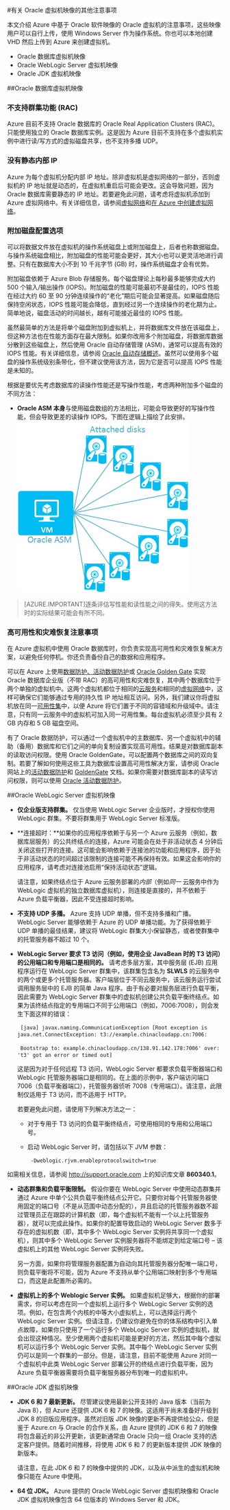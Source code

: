 <properties
	pageTitle="使用 Oracle VM 映像的注意事项 | Azure"
	description="在部署之前，了解 Azure 中 Windows Server 上的 Oracle VM 支持的配置以及限制。"
	services="virtual-machines-windows"
	documentationCenter=""
	manager="timlt"
	authors="rickstercdn"
	tags="azure-service-management"/>

<tags
	ms.service="virtual-machines-windows"
	ms.date="05/17/2016"
	wacn.date="07/28/2016" />

#有关 Oracle 虚拟机映像的其他注意事项

本文介绍 Azure 中基于 Oracle 软件映像的 Oracle 虚拟机的注意事项，这些映像用户可以自行上传，使用 Windows Server 作为操作系统。你也可以本地创建 VHD 然后上传到 Azure 来创建虚拟机。

-  Oracle 数据库虚拟机映像
-  Oracle WebLogic Server 虚拟机映像
-  Oracle JDK 虚拟机映像

##Oracle 数据库虚拟机映像
### 不支持群集功能 (RAC)

Azure 目前不支持 Oracle 数据库的 Oracle Real Application Clusters (RAC)。只能使用独立的 Oracle 数据库实例。这是因为 Azure 目前不支持在多个虚拟机实例中进行读/写方式的虚拟磁盘共享，也不支持多播 UDP。

### 没有静态内部 IP

Azure 为每个虚拟机分配内部 IP 地址。除非虚拟机是虚拟网络的一部分，否则虚拟机的 IP 地址就是动态的，在虚拟机重启后可能会更改。这会导致问题，因为 Oracle 数据库需要静态的 IP 地址。若要避免此问题，请考虑将虚拟机添加到 Azure 虚拟网络中。有关详细信息，请参阅[虚拟网络](/documentation/services/networking/)和[在 Azure 中创建虚拟网络](/documentation/articles/virtual-networks-create-vnet-classic-portal/)。

### 附加磁盘配置选项

可以将数据文件放在虚拟机的操作系统磁盘上或附加磁盘上，后者也称数据磁盘。与操作系统磁盘相比，附加磁盘的性能可能会更好，其大小也可以更灵活地进行调整。只有在数据库大小不到 10 千兆字节 (GB) 时，操作系统磁盘才会有优势。

附加磁盘依赖于 Azure Blob 存储服务。每个磁盘理论上每秒最多能够完成大约 500 个输入/输出操作 (IOPS)。附加磁盘的性能可能最初不是最佳的，IOPS 性能在经过大约 60 至 90 分钟连续操作的“老化”期后可能会显著提高。如果磁盘随后保持空闲状态，IOPS 性能可能会降低，直到经过另一个连续操作的老化期为止。简单地说，磁盘活动的时间越长，越有可能接近最佳的 IOPS 性能。

虽然最简单的方法是将单个磁盘附加到虚拟机上，并将数据库文件放在该磁盘上，但这种方法也在性能方面存在最大限制。如果你改用多个附加磁盘，将数据库数据分散到这些磁盘上，然后使用 Oracle 自动存储管理 (ASM)，通常可以提高有效的 IOPS 性能。有关详细信息，请参阅 [Oracle 自动存储概述](http://www.oracle.com/technetwork/database/index-100339.html)。虽然可以使用多个磁盘的操作系统级别条带化，但不建议使用该方法，因为它是否可以提高 IOPS 性能是未知的。

根据是要优先考虑数据库的读操作性能还是写操作性能，考虑两种附加多个磁盘的不同方法：

- **Oracle ASM 本身**与使用磁盘数组的方法相比，可能会导致更好的写操作性能，但会导致更差的读操作 IOPS。下图在逻辑上描绘了此安排。  
	![](./media/virtual-machines-windows-classic-oracle-considerations/image2.png)

>[AZURE.IMPORTANT]逐条评估写性能和读性能之间的得失。使用这方法时的实际结果可能会有所不同。

### 高可用性和灾难恢复注意事项

在 Azure 虚拟机中使用 Oracle 数据库时，你负责实现高可用性和灾难恢复解决方案，以避免任何停机。你还负责备份自己的数据和应用程序。

可以在 Azure 上使用[数据防护、活动数据防护](http://www.oracle.com/technetwork/articles/oem/dataguardoverview-083155.html)或 [Oracle Golden Gate](http://www.oracle.com/technetwork/middleware/goldengate) 实现 Oracle 数据库企业版（不带 RAC）的高可用性和灾难恢复，其中两个数据库位于两个单独的虚拟机中。这两个虚拟机都位于相同的[云服务](/documentation/articles/virtual-machines-windows-classic-connect-vms/)和相同的[虚拟网络](/documentation/services/networking/)中，这样可确保它们能够通过专用的持久性 IP 地址相互访问。另外，我们建议你将虚拟机放在同一[可用性集](/documentation/articles/virtual-machines-windows-manage-availability/)中，以便 Azure 将它们置于不同的容错域和升级域中。请注意，只有同一云服务中的虚拟机可加入同一可用性集。每台虚拟机必须至少具有 2 GB 内存和 5 GB 磁盘空间。

有了 Oracle 数据防护，可以通过一个虚拟机中的主数据库、另一个虚拟机中的辅助（备用）数据库和它们之间的单向复制设置实现高可用性。结果是对数据库副本的读取访问权限。使用 Oracle GoldenGate，可以配置两个数据库之间的双向复制。若要了解如何使用这些工具为数据库设置高可用性解决方案，请参阅 Oracle 网站上的[活动数据防护](http://www.oracle.com/technetwork/database/features/availability/data-guard-documentation-152848.html)和 [GoldenGate](http://docs.oracle.com/goldengate/1212/gg-winux/index.html) 文档。如果你需要对数据库副本的读写访问权限，则可以使用 [Oracle 活动数据防护](http://www.oracle.com/uk/products/database/options/active-data-guard/overview/index.html)。

##Oracle WebLogic Server 虚拟机映像

-  **仅企业版支持群集。** 仅当使用 WebLogic Server 企业版时，才授权你使用 WebLogic 群集。不要将群集用于 WebLogic Server 标准版。

-  **连接超时：**如果你的应用程序依赖于与另一个 Azure 云服务（例如，数据库层服务）的公共终结点的连接，Azure 可能会在处于非活动状态 4 分钟后关闭这些打开的连接。这可能会影响依赖于连接池的功能和应用程序，因于处于非活动状态的时间超过该限制的连接可能不再保持有效。如果这会影响你的应用程序，请考虑对连接池启用“保持活动状态”逻辑。

	请注意，如果终结点位于 Azure 云服务部署的*内部*（例如*同一* 云服务中作为 WebLogic 虚拟机的独立数据库虚拟机），则连接是直接的，并不依赖于 Azure 负载平衡器，因此不受连接超时影响。

-  **不支持 UDP 多播。** Azure 支持 UDP 单播，但不支持多播和广播。WebLogic Server 能够依赖于 Azure 的 UDP 单播功能。为了获得依赖于 UDP 单播的最佳结果，建议将 WebLogic 群集大小保留静态，或者使群集中的托管服务器不超过 10 个。

-  **WebLogic Server 要求 T3 访问（例如，使用企业 JavaBean 时的 T3 访问）的公用端口和专用端口是相同的。** 请考虑多层方案，其中服务层 (EJB) 应用程序运行在 WebLogic Server 群集中，该群集包含名为 **SLWLS** 的云服务中的两个或更多个托管服务器。客户端层位于不同云服务中，该云服务运行尝试调用服务层中的 EJB 的简单 Java 程序。由于有必要对服务层进行负载平衡，因此需要为 WebLogic Server 群集中的虚拟机创建公共负载平衡终结点。如果为该终结点指定的专用端口不同于公用端口（例如，7006:7008），则会发生下面这样的错误：

		[java] javax.naming.CommunicationException [Root exception is java.net.ConnectException: t3://example.chinacloudapp.cn:7006:

		Bootstrap to: example.chinacloudapp.cn/138.91.142.178:7006' over: 't3' got an error or timed out]

	这是因为对于任何远程 T3 访问，WebLogic Server 都要求负载平衡器端口和 WebLogic 托管服务器端口是相同的。在上面的示例中，客户端访问端口 7006（负载平衡器端口），托管服务器侦听 7008（专用端口）。请注意，此限制仅适用于 T3 访问，而不适用于 HTTP。

	若要避免此问题，请使用下列解决方法之一：

	-  对于专用于 T3 访问的负载平衡终结点，可使用相同的专用和公用端口号。

	-  启动 WebLogic Server 时，请包括以下 JVM 参数：

			-Dweblogic.rjvm.enableprotocolswitch=true

如需相关信息，请参阅 <http://support.oracle.com> 上的知识库文章 **860340.1**。

-  **动态群集和负载平衡限制。** 假设你要在 WebLogic Server 中使用动态群集并通过 Azure 中单个公共负载平衡终结点公开它。只要你对每个托管服务器使用固定的端口号（不是从范围中动态分配的），并且启动的托管服务器数不超过管理员正在跟踪的计算机数（即，每个虚拟机不能有一个以上托管服务器），就可以完成此操作。如果你的配置导致启动的 WebLogic Server 数多于存在的虚拟机数（即，其中多个 WebLogic Server 实例将共享同一个虚拟机），则其中多个 WebLogic Server 实例服务器将不能绑定到给定端口号 – 该虚拟机上的其他 WebLogic Server 实例将失败。

	另一方面，如果你将管理服务器配置为自动向其托管服务器分配唯一端口号，则负载平衡将不可能，因为 Azure 不支持从单个公用端口映射到多个专用端口，而这是此配置所必需的。

-  **虚拟机上的多个 Weblogic Server 实例。** 如果虚拟机足够大，根据你的部署需求，你可以考虑在同一个虚拟机上运行多个 WebLogic Server 实例的选项。例如，在包含两个内核的中等大小虚拟机上，可以选择运行两个 WebLogic Server 实例。但请注意，仍建议你避免在你的体系结构中引入单点故障，如果你只使用了一个运行多个 WebLogic Server 实例的虚拟机，就会出现这种情况。至少使用两个虚拟机可能是更好的方法，然后其中每个虚拟机可以运行多个 WebLogic Server 实例。其中每个 WebLogic Server 实例仍可以是同一个群集的一部分。但是，请注意，目前不能使用 Azure 对同一个虚拟机中此类 WebLogic Server 部署公开的终结点进行负载平衡，因为 Azure 负载平衡器需要将负载平衡服务器分布到唯一的虚拟机中。

##Oracle JDK 虚拟机映像

-  **JDK 6 和 7 最新更新。** 尽管建议使用最新公开支持的 Java 版本（当前为 Java 8），但 Azure 还提供 JDK 6 和 7 的映像。这适用于尚未准备好升级到 JDK 8 的旧版应用程序。虽然对旧版 JDK 映像的更新不再提供给公众，但是鉴于 Azure.cn 与 Oracle 的合作关系，由 Azure 提供的 JDK 6 和 7 的映像将包含最近的非公开更新，该更新通常由 Oracle 只向一组 Oracle 支持的选定客户提供。随着时间推移，将使用 JDK 6 和 7 的更新版本提供 JDK 映像的新版本。

	请注意，在此 JDK 6 和 7 的映像中提供的 JDK，以及从中派生的虚拟机和映像只能在 Azure 中使用。

-  **64 位 JDK。** Azure 提供的 Oracle WebLogic Server 虚拟机映像和 Oracle JDK 虚拟机映像包含 64 位版本的 Windows Server 和 JDK。


<!---HONumber=Mooncake_1221_2015-->
